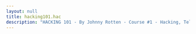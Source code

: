 ```yaml
---
layout: null
title: hacking101.hac
description: "HACKING 101 - By Johnny Rotten - Course #1 - Hacking, Telenet, Life"
---
```

